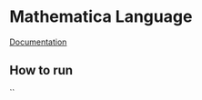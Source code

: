 # Mathematica Language
[Documentation](https://www.wolfram.com/language/fast-introduction-for-programmers/en/)

## How to run
``
